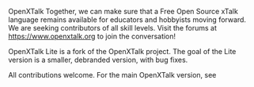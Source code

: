 OpenXTalk
Together, we can make sure that a Free Open Source xTalk language remains available for educators and hobbyists moving forward. We are seeking contributors of all skill levels. Visit the forums at https://www.openxtalk.org to join the conversation!

OpenXTalk Lite is a fork of the OpenXTalk project.
The goal of the Lite version is a smaller, debranded version, with bug fixes.

All contributions welcome.
For the main OpenXTalk version, see
